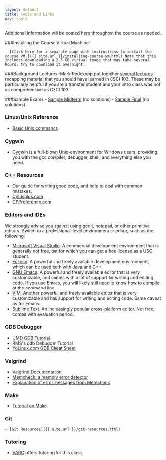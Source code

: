 ```yaml
---
layout: default
title: Tools and Links
nav: tools
---
```


Additional information will be posted here throughout the course as needed.

###Installing the Course Virtual Machine

	- [Click here for a separate page with instructions to install the course VM.]({{ site.url }}/installing-course-vm.html) Note that this includes downloading a 2.5 GB virtual image that may take several hours; try to download it overnight.

###Background Lectures
	-Mark Redekopp put together [several lectures](http://ee.usc.edu/~redekopp/csmodules.html) recapping material that you should have learned in CSCI 103. These may be particularly helpful if you are a transfer student and your intro class was not as comprehensive as CSCI 103.

###Sample Exams
	- [Sample Midterm](http://bits.usc.edu/files/cs104/midterm.pdf) (no solutions)
	- [Sample Final](http://bits.usc.edu/files/cs104/final.pdf) (no solutions)

<h3 id="toc_4">Linux/Unix Reference</h3>
<ul>
	<li><a href="http://www.nbcs.rutgers.edu/%7Eedseries/UNIXcmds.html">Basic Unix commands</a></li>
</ul>
<h3 id="toc_5">Cygwin</h3>
<ul>
	<li><a href="http://www.cygwin.com/">Cygwin</a> is a full-blown Unix-environment for Windows users, providing you with the gcc compiler, debugger, shell, and everything else you need.</li>
</ul>
<h3 id="toc_6">C++ Resources</h3>
<ul>
	<li>Our <a href="http://www-scf.usc.edu/%7Ecsci104/docs/coding-guide.pdf">guide for writing good code</a>, and help to deal with common mistakes.</li>
	<li><a href="http://www.cplusplus.com/reference/">Cplusplus.com</a></li>
	<li><a href="http://www.cppreference.com/wiki/">CPPreference.com</a></li>
</ul>
<h3 id="toc_7">Editors and IDEs</h3>
We strongly advise you against using gedit, notepad, or other primitive editors. Switch to a professional-level environment or editor, such as the following:
<ul>
	<li><a href="http://www.microsoft.com/visualstudio/eng/2013-preview">Microsoft Visual Studio</a>. A commercial development environment that is generally not free, but for which you can get a free license as a USC student.</li>
	<li><a href="http://www.eclipse.org/">Eclipse</a>. A powerful and freely available development environment, which can be used both with Java and C++.</li>
	<li><a href="http://www.gnu.org/software/emacs/">GNU Emacs</a>. A powerful and freely available editor that is very customizable, and comes with a lot of support for writing and editing code. If you use Emacs, you will likely still need to know how to compile at the command line.</li>
	<li><a href="http://www.vim.org/">VIM</a>. Another powerful and freely available editor that is very customizable and has support for writing and editing code. Same caveat as for Emacs.</li>
	<li><a href="http://www.sublimetext.com/2">Sublime Text</a>. An increasingly popular cross-platform editor. Not free; comes with evaluation period.</li>
</ul>
<h3 id="toc_8">GDB Debugger</h3>
<ul>
	<li><a href="http://www.cs.umd.edu/%7Esrhuang/teaching/cmsc212/gdb-tutorial-handout.pdf">UMD GDB Tutorial</a></li>
	<li><a href="http://www.unknownroad.com/rtfm/gdbtut/gdbtoc.html">RMS's gdb Debugger Tutorial</a></li>
	<li><a href="http://www.yolinux.com/TUTORIALS/GDB-Commands.html">YoLinux.com GDB Cheat Sheet</a></li>
</ul>
<h3 id="toc_9">Valgrind</h3>
<ul>
	<li><a href="http://valgrind.org/docs/">Valgrind Documentation</a></li>
	<li><a href="http://valgrind.org/docs/manual/mc-manual.html">Memcheck: a memory error detector</a></li>
	<li><a href="http://cs.ecs.baylor.edu/%7Edonahoo/tools/valgrind/messages.html">Explanation of error messages from Memcheck</a></li>
</ul>
<h3 id="toc_10">Make</h3>
<ul>
	<li><a href="http://mrbook.org/tutorials/make/">Tutorial on Make</a>.</li>
</ul>

### Git
	- [Git Resources]({{ site.url }}/git-resources.html)

<h3 id="toc_12">Tutoring</h3>
<ul>
	<li><a href="http://viterbi.usc.edu/varc/">VARC</a> offers tutoring for this class.</li>
</ul>